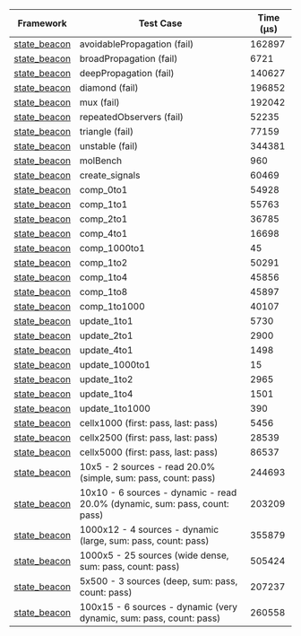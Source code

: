 | Framework | Test Case | Time (μs) |
| --- | --- | --- |
| [state_beacon](https://github.com/jinyus/dart_beacon) | avoidablePropagation (fail) | 162897 |
| [state_beacon](https://github.com/jinyus/dart_beacon) | broadPropagation (fail) | 6721 |
| [state_beacon](https://github.com/jinyus/dart_beacon) | deepPropagation (fail) | 140627 |
| [state_beacon](https://github.com/jinyus/dart_beacon) | diamond (fail) | 196852 |
| [state_beacon](https://github.com/jinyus/dart_beacon) | mux (fail) | 192042 |
| [state_beacon](https://github.com/jinyus/dart_beacon) | repeatedObservers (fail) | 52235 |
| [state_beacon](https://github.com/jinyus/dart_beacon) | triangle (fail) | 77159 |
| [state_beacon](https://github.com/jinyus/dart_beacon) | unstable (fail) | 344381 |
| [state_beacon](https://github.com/jinyus/dart_beacon) | molBench | 960 |
| [state_beacon](https://github.com/jinyus/dart_beacon) | create_signals | 60469 |
| [state_beacon](https://github.com/jinyus/dart_beacon) | comp_0to1 | 54928 |
| [state_beacon](https://github.com/jinyus/dart_beacon) | comp_1to1 | 55763 |
| [state_beacon](https://github.com/jinyus/dart_beacon) | comp_2to1 | 36785 |
| [state_beacon](https://github.com/jinyus/dart_beacon) | comp_4to1 | 16698 |
| [state_beacon](https://github.com/jinyus/dart_beacon) | comp_1000to1 | 45 |
| [state_beacon](https://github.com/jinyus/dart_beacon) | comp_1to2 | 50291 |
| [state_beacon](https://github.com/jinyus/dart_beacon) | comp_1to4 | 45856 |
| [state_beacon](https://github.com/jinyus/dart_beacon) | comp_1to8 | 45897 |
| [state_beacon](https://github.com/jinyus/dart_beacon) | comp_1to1000 | 40107 |
| [state_beacon](https://github.com/jinyus/dart_beacon) | update_1to1 | 5730 |
| [state_beacon](https://github.com/jinyus/dart_beacon) | update_2to1 | 2900 |
| [state_beacon](https://github.com/jinyus/dart_beacon) | update_4to1 | 1498 |
| [state_beacon](https://github.com/jinyus/dart_beacon) | update_1000to1 | 15 |
| [state_beacon](https://github.com/jinyus/dart_beacon) | update_1to2 | 2965 |
| [state_beacon](https://github.com/jinyus/dart_beacon) | update_1to4 | 1501 |
| [state_beacon](https://github.com/jinyus/dart_beacon) | update_1to1000 | 390 |
| [state_beacon](https://github.com/jinyus/dart_beacon) | cellx1000 (first: pass, last: pass) | 5456 |
| [state_beacon](https://github.com/jinyus/dart_beacon) | cellx2500 (first: pass, last: pass) | 28539 |
| [state_beacon](https://github.com/jinyus/dart_beacon) | cellx5000 (first: pass, last: pass) | 86537 |
| [state_beacon](https://github.com/jinyus/dart_beacon) | 10x5 - 2 sources - read 20.0% (simple, sum: pass, count: pass) | 244693 |
| [state_beacon](https://github.com/jinyus/dart_beacon) | 10x10 - 6 sources - dynamic - read 20.0% (dynamic, sum: pass, count: pass) | 203209 |
| [state_beacon](https://github.com/jinyus/dart_beacon) | 1000x12 - 4 sources - dynamic (large, sum: pass, count: pass) | 355879 |
| [state_beacon](https://github.com/jinyus/dart_beacon) | 1000x5 - 25 sources (wide dense, sum: pass, count: pass) | 505424 |
| [state_beacon](https://github.com/jinyus/dart_beacon) | 5x500 - 3 sources (deep, sum: pass, count: pass) | 207237 |
| [state_beacon](https://github.com/jinyus/dart_beacon) | 100x15 - 6 sources - dynamic (very dynamic, sum: pass, count: pass) | 260558 |

